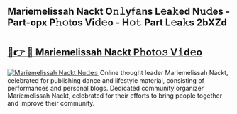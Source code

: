 ## Mariemelissah Nackt O𝚗𝚕yf𝚊ns L𝚎a𝚔ed N𝚞𝚍es - Part-opx P𝚑𝚘tos Vi𝚍𝚎o - H𝚘𝚝 Part L𝚎a𝚔s 2bXZd

# <h2><a href="http://kf8z93z.oniu.top/?m=Mariemelissah+Nackt">🔗👉 🔴 Mariemelissah Nackt P𝚑ot𝚘𝚜 V𝚒d𝚎o</a></h2>

[![Mariemelissah Nackt Nu𝚍e𝚜](https://i.imgur.com/0qMVB7G.gif)](http://kf8z93z.oniu.top/?m=Mariemelissah+Nackt)
Online thought leader Mariemelissah Nackt, celebrated for publishing dance and lifestyle material, consisting of performances and personal blogs. Dedicated community organizer Mariemelissah Nackt, celebrated for their efforts to bring people together and improve their community.  
